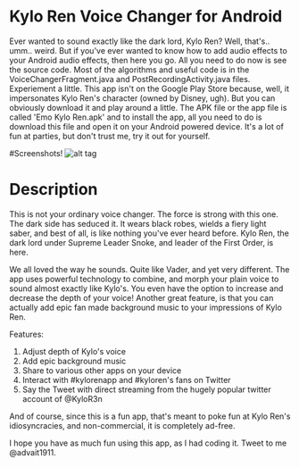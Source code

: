 # Kylo Ren Voice Changer for Android
Ever wanted to sound exactly like the dark lord, Kylo Ren? Well, that's.. umm.. weird. But if you've ever wanted to know how to add audio
effects to your Android audio effects, then here you go. All you need to do now is see the source code. Most of the algorithms and useful code is in the VoiceChangerFragment.java and PostRecordingActivity.java files. Experiement a little. This app isn't on the Google Play Store because, well, it impersonates Kylo Ren's character (owned by Disney, ugh). But you can obviously download it and play around a little. The APK file or the app file is called 'Emo Kylo Ren.apk' and to install the app, all you need to do is download this file and open it on your Android powered device. It's a lot of fun at parties, but don't trust me, try it out for yourself.

#Screenshots!
![alt tag](https://raw.github.com/advaitsaravade/Kylo-Ren-Voice-Changer/master/screenshots.jpg)

# Description

This is not your ordinary voice changer. The force is strong with this one. The dark side has seduced it. It wears black robes, wields a fiery light saber, and best of all, is like nothing you've ever heard before. Kylo Ren, the dark lord under Supreme Leader Snoke, and leader of the First Order, is here.

We all loved the way he sounds. Quite like Vader, and yet very different. The app uses powerful technology to combine, and morph your plain voice to sound almost exactly like Kylo's. You even have the option to increase and decrease the depth of your voice! Another great feature, is that you can actually add epic fan made background music to your impressions of Kylo Ren.

Features:

1. Adjust depth of Kylo's voice
2. Add epic background music
3. Share to various other apps on your device
4. Interact with #kylorenapp and #kyloren's fans on Twitter
5. Say the Tweet with direct streaming from the hugely popular twitter account of @KyloR3n

And of course, since this is a fun app, that's meant to poke fun at Kylo Ren's idiosyncracies, and non-commercial, it is completely ad-free.

I hope you have as much fun using this app, as I had coding it. Tweet to me @advait1911.
